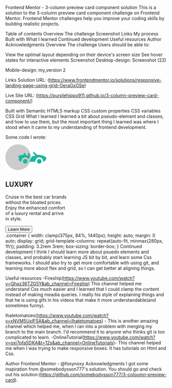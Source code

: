 Frontend Mentor - 3-column preview card component solution
This is a solution to the 3-column preview card component challenge on Frontend Mentor. Frontend Mentor challenges help you improve your coding skills by building realistic projects.

Table of contents
Overview
The challenge
Screenshot
Links
My process
Built with
What I learned
Continued development
Useful resources
Author
Acknowledgments
Overview
The challenge
Users should be able to:

View the optimal layout depending on their device's screen size
See hover states for interactive elements
Screenshot
Desktop-design: Screenshot (22)

Mobile-design: my_version 2

Links
Solution URL: (https://www.frontendmentor.io/solutions/responsive-landing-page-using-grid-OeraGxOSe)

Live Site URL: (https://purplehippo911.github.io/3-column-preview-card-component/)

Built with
Semantic HTML5 markup
CSS custom properties
CSS variables
CSS Grid
What I learned
I learned a bit about pseudo-element and classes, and how to use them, but the most important thing I learned was where I stood when it came to my understanding of frontend development.

Some code I wrote:

 <div class="box">
        <section class="last_coloumn">
          <img
            class="card_logo"
            src="icons/icon-luxury.svg"
            alt="luxury icon"
          />
          <h1 class="heading">LUXURY</h1>
          <p class="card_info">
            Cruise in the best car brands<br />
            without the bloated prices.<br />
            Enjoy the enhanced comfort<br />of a luxury rental and arrive<br />
            in style.
          </p>
          <button class="button--last_coloumn">Learn More</button>
        </section>
      </div>
.container {
  width: clamp(375px, 84%, 1440px);
  height: auto;
  margin: 0 auto;
  display: grid;
  grid-template-columns: repeat(auto-fit, minmax(280px, 1fr));
  padding: 3.2rem 3rem;
  box-sizing: border-box;
}
Continued development
I think I should learn more about psuedo elements and classes, and probably start learning JS bit by bit, and learn some Css frameworks. I should also try to get more comfortable with using git, and learning more about flex and grid, so I can get better at aligning things.

Useful resources
-Fireship(https://www.youtube.com/watch?v=Qhaz36TZG5Y&ab_channel=Fireship) This channel helped me understand Css much easier and I learned that I could clamp the content instead of making meadia queries. I really his style of explaining things and that he is using gifs in his videos that make it more understandable(and sometimes funny).

Ihatetomatoes(https://www.youtube.com/watch?v=xNVM5UxlFSA&ab_channel=Ihatetomatoes) - This is another amazing channel which helped me, when I ran into a problem with merging my branch to the main branch. I'd recommend it to anyone who thinks git is too complicated to learn.
-OnlineTutorial(https://www.youtube.com/watch?v=oxi7pfa5DKA&t=12s&ab_channel=OnlineTutorials)- This channel helped me when I was trying to make responsive boxes. It has tutorials on Html and Css.

Author
Frontend Mentor - @foxynoxy
Acknowledgments
I got some inspiration from @somebodysson777's solution. You should go and check out his solution:(https://github.com/somebodysson777/3-coloumn-preview-card).
